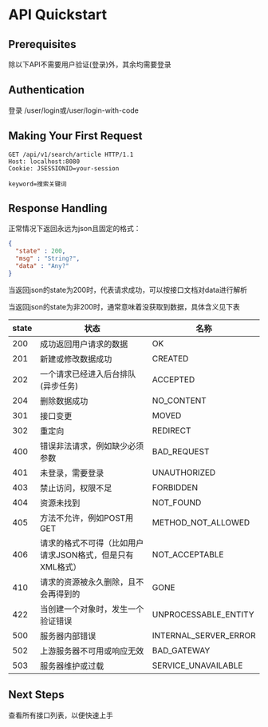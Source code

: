 # API Quickstart

## Prerequisites

除以下API不需要用户验证(登录)外，其余均需要登录



## Authentication

登录 /user/login或/user/login-with-code

## Making Your First Request

```http
GET /api/v1/search/article HTTP/1.1
Host: localhost:8080
Cookie: JSESSIONID=your-session

keyword=搜索关键词
```

## Response Handling

正常情况下返回永远为json且固定的格式：
```json
{
  "state" : 200,
  "msg" : "String?",
  "data" : "Any?"
}
```

当返回json的state为200时，代表请求成功，可以按接口文档对data进行解析

当返回json的state为非200时，通常意味着没获取到数据，具体含义见下表


| state | 状态 | 名称  |
|-------|----|-----|
| 200   | 成功返回用户请求的数据 | OK |
| 201   | 新建或修改数据成功 | CREATED |
| 202   | 一个请求已经进入后台排队(异步任务) | ACCEPTED |
| 204   | 删除数据成功 | NO_CONTENT |
| 301   | 接口变更 | MOVED |
| 302   | 重定向 | REDIRECT | 
| 400   | 错误非法请求，例如缺少必须参数 |BAD_REQUEST|
| 401   | 未登录，需要登录 |UNAUTHORIZED|
| 403   | 禁止访问，权限不足 |FORBIDDEN|
| 404   | 资源未找到 |NOT_FOUND|
| 405   | 方法不允许，例如POST用GET |METHOD_NOT_ALLOWED|
| 406   | 请求的格式不可得（比如用户请求JSON格式，但是只有XML格式） |NOT_ACCEPTABLE|
| 410   | 请求的资源被永久删除，且不会再得到的 |GONE|
| 422   | 当创建一个对象时，发生一个验证错误 |UNPROCESSABLE_ENTITY|
| 500   | 服务器内部错误 |INTERNAL_SERVER_ERROR|
| 502   | 上游服务器不可用或响应无效 |BAD_GATEWAY|
| 503   | 服务器维护或过载 |SERVICE_UNAVAILABLE|

## Next Steps

查看所有接口列表，以便快速上手